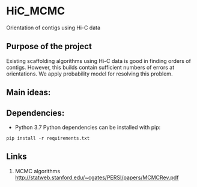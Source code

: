 # HiC_MCMC
Orientation of contigs using Hi-C data

## Purpose of the project
Existing scaffolding algorithms using Hi-C data is good in finding orders of contigs. However, this builds contain sufficient numbers of errors at orientations. We apply probability model for resolving this problem.

## Main ideas:



## Dependencies:
* Python 3.7
Python dependencies can be installed with pip:
 
 `
 pip install -r requirements.txt
 `
 ## Links 
 1. MCMC algorithms
 http://statweb.stanford.edu/~cgates/PERSI/papers/MCMCRev.pdf
